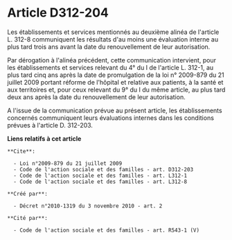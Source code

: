# Article D312-204

Les établissements et services mentionnés au deuxième alinéa de l'article L. 312-8 communiquent les résultats d'au moins une
évaluation interne au plus tard trois ans avant la date du renouvellement de leur autorisation. 

Par dérogation à l'alinéa précédent, cette communication intervient, pour les établissements et services relevant du 4° du I
de l'article L. 312-1, au plus tard cinq ans après la date de promulgation de la loi n° 2009-879 du 21 juillet 2009 portant
réforme de l'hôpital et relative aux patients, à la santé et aux territoires et, pour ceux relevant du 9° du I du même
article, au plus tard deux ans après la date du renouvellement de leur autorisation.

A l'issue de la communication prévue au présent article, les établissements concernés communiquent leurs évaluations internes
dans les conditions prévues à l'article D. 312-203.

**Liens relatifs à cet article**

	**Cite**:

	  - Loi n°2009-879 du 21 juillet 2009
	  - Code de l'action sociale et des familles - art. D312-203
	  - Code de l'action sociale et des familles - art. L312-1
	  - Code de l'action sociale et des familles - art. L312-8

	**Créé par**:

	  - Décret n°2010-1319 du 3 novembre 2010 - art. 2

	**Cité par**:

	  - Code de l'action sociale et des familles - art. R543-1 (V)
